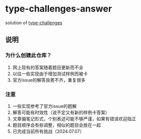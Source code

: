 # type-challenges-answer
solution of [type-challenges](https://github.com/type-challenges/type-challenges)

## 说明
### 为什么创建此仓库？
1. 网上现有的答案随着题目更新而不全
2. 以往一些实现由于增加测试样例而被卡
3. 官方issue的解答良莠不齐，重复很多

### 注意
1. 一些实现参考了官方issue的题解
2. 解答可能有时效性（说不定又有新的样例卡答案）
3. 文章偏笔记形式，个别表述可能不够严谨，如果有错误欢迎指正
4. 题目顺序会有些调整，相似的题目会放在一起
5. 已完成当前所有挑战（2024.07.07）
